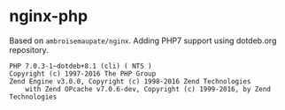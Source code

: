 # nginx-php

Based on `ambroisemaupate/nginx`.
Adding PHP7 support using dotdeb.org repository.

```
PHP 7.0.3-1~dotdeb+8.1 (cli) ( NTS )
Copyright (c) 1997-2016 The PHP Group
Zend Engine v3.0.0, Copyright (c) 1998-2016 Zend Technologies
    with Zend OPcache v7.0.6-dev, Copyright (c) 1999-2016, by Zend Technologies
```
